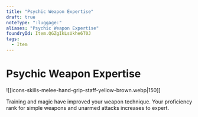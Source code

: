 ```yaml
---
title: "Psychic Weapon Expertise"
draft: true
noteType: ":luggage:"
aliases: "Psychic Weapon Expertise"
foundryId: Item.QGZgIkLsUkhe6T0J
tags:
  - Item
---
```


# Psychic Weapon Expertise
![[icons-skills-melee-hand-grip-staff-yellow-brown.webp|150]]

Training and magic have improved your weapon technique. Your proficiency rank for simple weapons and unarmed attacks increases to expert.
